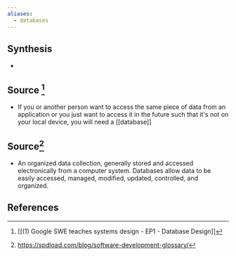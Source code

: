 ```yaml
---
aliases:
  - databases
---
```

## Synthesis
- 
## Source [^1]
- If you or another person want to access the same piece of data from an application or you just want to access it in the future such that it's not on your local device, you will need a [[database]]

## Source[^2]
- An organized data collection, generally stored and accessed electronically from a computer system. Databases allow data to be easily accessed, managed, modified, updated, controlled, and organized.
## References

[^1]: [[(1) Google SWE teaches systems design - EP1 - Database Design]]
[^2]: https://spdload.com/blog/software-development-glossary/